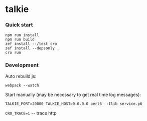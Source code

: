 # talkie

### Quick start


```
npm run install
npm run build
zef install --/test cro
zef install --depsonly .
cro run
```

### Development

Auto rebuild js:
```
webpack --watch
```

Start manually (may be necessary to get real time log messages):
```
TALKIE_PORT=20000 TALKIE_HOST=0.0.0.0 perl6  -Ilib service.p6
```

`CRO_TRACE=1` -- trace http

